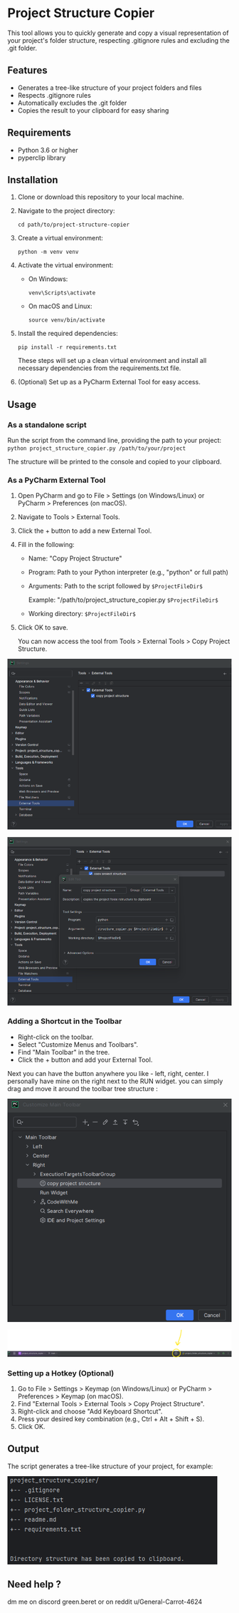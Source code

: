 # Project Structure Copier

This tool allows you to quickly generate and copy a visual representation of your project's folder structure, respecting .gitignore rules and excluding the .git folder.

## Features

- Generates a tree-like structure of your project folders and files
- Respects .gitignore rules
- Automatically excludes the .git folder
- Copies the result to your clipboard for easy sharing

## Requirements

- Python 3.6 or higher
- pyperclip library

## Installation

1. Clone or download this repository to your local machine.

2. Navigate to the project directory:
    ```
    cd path/to/project-structure-copier
    ```

3. Create a virtual environment:
    ```
    python -m venv venv
    ```

4. Activate the virtual environment:
    - On Windows:
        ```
        venv\Scripts\activate
        ```
    - On macOS and Linux:
        ```
        source venv/bin/activate
        ```

5. Install the required dependencies:
    ```
    pip install -r requirements.txt
    ```

    These steps will set up a clean virtual environment and install all necessary dependencies from the requirements.txt file.


6. (Optional) Set up as a PyCharm External Tool for easy access.

## Usage

### As a standalone script

Run the script from the command line, providing the path to your project:
    ```
    python project_structure_copier.py /path/to/your/project
    ```

The structure will be printed to the console and copied to your clipboard.

### As a PyCharm External Tool

1. Open PyCharm and go to File > Settings (on Windows/Linux) or PyCharm > Preferences (on macOS).
2. Navigate to Tools > External Tools.
3. Click the + button to add a new External Tool.
4. Fill in the following:
   - Name: "Copy Project Structure"
   - Program: Path to your Python interpreter (e.g., "python" or full path)
   - Arguments: Path to the script followed by `$ProjectFileDir$`

     Example: "/path/to/project_structure_copier.py `$ProjectFileDir$`

   - Working directory: `$ProjectFileDir$`
5. Click OK to save.

   You can now access the tool from Tools > External Tools > Copy Project Structure.

![shortcut button](preview/add_external_tools.png "shortcut button")


![shortcut button](preview/add_external_tools_2.png "shortcut button")


### Adding a Shortcut in the Toolbar

- Right-click on the toolbar.
- Select "Customize Menus and Toolbars".
- Find "Main Toolbar" in the tree.
- Click the + button and add your External Tool.


Next you can have the button anywhere you like - left, right, center. I personally have mine on the right next to the RUN widget.
you can simply drag and move it around the toolbar tree structure :

![shortcut button](preview/shortcut_button_location.png "shortcut button")



![shortcut button](preview/pycharm_toolbar_button.png "shortcut button")

### Setting up a Hotkey (Optional)

1. Go to File > Settings > Keymap (on Windows/Linux) or PyCharm > Preferences > Keymap (on macOS).
2. Find "External Tools > External Tools > Copy Project Structure".
3. Right-click and choose "Add Keyboard Shortcut".
4. Press your desired key combination (e.g., Ctrl + Alt + Shift + S).
5. Click OK.

## Output

The script generates a tree-like structure of your project, for example:

![Project Structure Example](preview/pycharm_cli_output.png "Project Structure")

## Need help ? 
dm me on discord green.beret or on reddit u/General-Carrot-4624